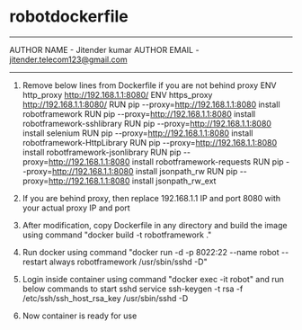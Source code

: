 # robotdockerfile
*************************************************************************
AUTHOR NAME - Jitender kumar
AUTHOR EMAIL - jitender.telecom123@gmail.com
*************************************************************************
1. Remove below lines from Dockerfile if you are not behind proxy
ENV http_proxy http://192.168.1.1:8080/
ENV https_proxy http://192.168.1.1:8080/
RUN pip --proxy=http://192.168.1.1:8080 install robotframework 
RUN pip --proxy=http://192.168.1.1:8080 install robotframework-sshlibrary
RUN pip --proxy=http://192.168.1.1:8080 install selenium
RUN pip --proxy=http://192.168.1.1:8080 install robotframework-HttpLibrary
RUN pip --proxy=http://192.168.1.1:8080 install robotframework-jsonlibrary
RUN pip --proxy=http://192.168.1.1:8080 install robotframework-requests
RUN pip --proxy=http://192.168.1.1:8080 install jsonpath_rw
RUN pip --proxy=http://192.168.1.1:8080 install jsonpath_rw_ext

2. If you are behind proxy, then replace 192.168.1.1 IP and port 8080 with your actual proxy IP and port

3. After modification, copy Dockerfile in any directory and build the image using command "docker build -t robotframework ."

4. Run docker using command "docker run -d -p 8022:22 --name robot --restart always robotframework /usr/sbin/sshd -D"

5. Login inside container using command "docker exec -it robot" and run below commands to start sshd service
ssh-keygen -t rsa -f /etc/ssh/ssh_host_rsa_key
/usr/sbin/sshd -D

6. Now container is ready for use


